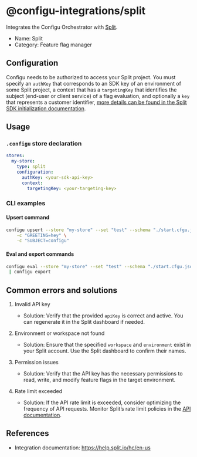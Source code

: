 # @configu-integrations/split

Integrates the Configu Orchestrator with [Split](https://help.split.io/hc/en-us).

- Name: Split
- Category: Feature flag manager

## Configuration

Configu needs to be authorized to access your Split project. You must specify an `authKey` that corresponds to an SDK key of an environment of some Split project, a context that has a `targetingKey` that identifies the subject (end-user or client service) of a flag evaluation, and optionally a `key` that represents a customer identifier, [more details can be found in the Split SDK initialization documentation](https://help.split.io/hc/en-us/articles/360020564931-Node-js-SDK#initialization).

## Usage

### `.configu` store declaration

```yaml
stores:
  my-store:
    type: split
    configuration:
      authKey: <your-sdk-api-key>
      context:
        targetingKey: <your-targeting-key>
```

### CLI examples

#### Upsert command

```bash
configu upsert --store "my-store" --set "test" --schema "./start.cfgu.json" \
    -c "GREETING=hey" \
    -c "SUBJECT=configu"
```

#### Eval and export commands

```bash
configu eval --store "my-store" --set "test" --schema "./start.cfgu.json" \
 | configu export
```

## Common errors and solutions

1. Invalid API key

   - Solution: Verify that the provided `apiKey` is correct and active. You can regenerate it in the Split dashboard if needed.

2. Environment or workspace not found

   - Solution: Ensure that the specified `workspace` and `environment` exist in your Split account. Use the Split dashboard to confirm their names.

3. Permission issues

   - Solution: Verify that the API key has the necessary permissions to read, write, and modify feature flags in the target environment.

4. Rate limit exceeded
   - Solution: If the API rate limit is exceeded, consider optimizing the frequency of API requests. Monitor Split’s rate limit policies in the [API documentation](https://help.split.io/hc/en-us/articles/360020218091-API-Rate-Limits).

## References

- Integration documentation: https://help.split.io/hc/en-us
